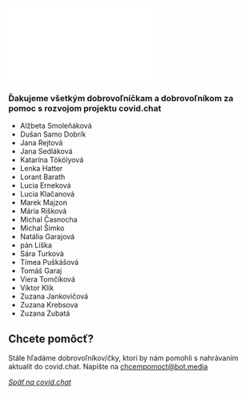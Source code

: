 ![](covid.chat)

### Ďakujeme všetkým dobrovoľníčkam a dobrovoľníkom za pomoc s rozvojom projektu covid.chat

- Alžbeta Smoleňáková
- Dušan Samo Dobrík
- Jana Rejtová
- Jana Sedláková
- Katarína Tökölyová
- Lenka Hatter
- Lorant Barath
- Lucia Erneková
- Lucia Klačanová
- Marek Majzon
- Mária Rišková 
- Michal Časnocha
- Michal Šimko
- Natália Garajová
- pán Líška
- Sára Turková
- Tímea Puškášová
- Tomáš Garaj
- Viera Tomčíková
- Viktor Klik
- Zuzana Jankovičová
- Zuzana Krebsova
- Zuzana Zubatá

## Chcete pomôcť?

Stále hľadáme dobrovoľníkov/čky, ktorí by nám pomohli s nahrávaním aktualít do covid.chat. 
Napíšte na [chcempomoct@bot.media](mailto:chcempomoct@bot.media)

[_Späť na covid.chat_](https://covid.chat)
